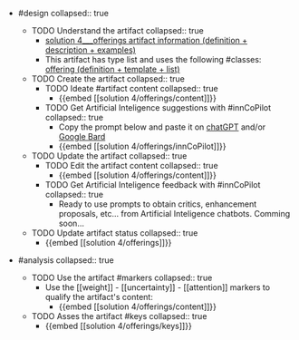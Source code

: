 
- #design
   collapsed:: true
  - TODO Understand the artifact
    collapsed:: true
    - [solution 4___offerings artifact information (definition + description + examples)](https://go.innbok.com/#/page/innBoK%2Fsolution-%28id%29%2Fofferings%2Finfo)
    - This artifact has type list and uses the following #classes: [offering (definition + template + list)](https://go.innbok.com/#/page/innBoK%2Fclass%2Foffering)
  - TODO Create the artifact
     collapsed:: true
    - TODO Ideate #artifact content
      collapsed:: true
      - {{embed [[solution 4/offerings/content]]}}
    - TODO Get Artificial Inteligence suggestions with #innCoPilot
      collapsed:: true
      - Copy the prompt below and paste it on [chatGPT](https://chat.openai.com) and/or [Google Bard](https://bard.google.com/chat)
      - {{embed [[solution 4/offerings/innCoPilot]]}}
  - TODO Update the artifact
    collapsed:: true
    - TODO Edit the artifact content
     collapsed:: true
      - {{embed [[solution 4/offerings/content]]}}
    - TODO Get Artificial Inteligence feedback with #innCoPilot
      collapsed:: true
      - Ready to use prompts to obtain critics, enhancement proposals, etc... from Artificial Inteligence chatbots. Comming soon...
  - TODO Update artifact status
    collapsed:: true
    - {{embed [[solution 4/offerings]]}}


- #analysis
  collapsed:: true
  - TODO Use the artifact #markers
    collapsed:: true
    - Use the [[weight]] - [[uncertainty]] - [[attention]] markers to qualify the artifact's content:
      - {{embed [[solution 4/offerings/content]]}}
  - TODO Asses the artifact #keys
    collapsed:: true
    - {{embed [[solution 4/offerings/keys]]}}



